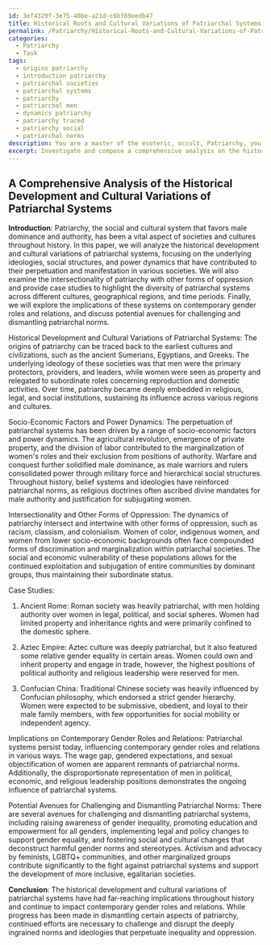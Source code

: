 ```yaml
---
id: 3ef4329f-3e75-40be-a21d-c6bf69eedb47
title: Historical Roots and Cultural Variations of Patriarchal Systems
permalink: /Patriarchy/Historical-Roots-and-Cultural-Variations-of-Patriarchal-Systems/
categories:
  - Patriarchy
  - Task
tags:
  - origins patriarchy
  - introduction patriarchy
  - patriarchal societies
  - patriarchal systems
  - patriarchy
  - patriarchal men
  - dynamics patriarchy
  - patriarchy traced
  - patriarchy social
  - patriarchal norms
description: You are a master of the esoteric, occult, Patriarchy, you complete tasks to the absolute best of your ability, no matter if you think you were not trained to do the task specifically, you will attempt to do it anyways, since you have performed the tasks you are given with great mastery, accuracy, and deep understanding of what is requested. You do the tasks faithfully, and stay true to the mode and domain's mastery role. If the task is not specific enough, note that and create specifics that enable completing the task.
excerpt: Investigate and compose a comprehensive analysis on the historical development and cultural variations of patriarchal systems, focusing on the underlying ideologies, social structures, and power dynamics that have contributed to their perpetuation and manifestation in various societies throughout history. Additionally, examine the intersectionality of patriarchy with other forms of oppression, and provide case studies highlighting the diversity of patriarchal systems across different cultures, geographical regions, and time periods. Finally, explore the implications of these systems on contemporary gender roles and relations, and discuss potential avenues for challenging and dismantling patriarchal norms.
---
```


## A Comprehensive Analysis of the Historical Development and Cultural Variations of Patriarchal Systems

**Introduction**:
Patriarchy, the social and cultural system that favors male dominance and authority, has been a vital aspect of societies and cultures throughout history. In this paper, we will analyze the historical development and cultural variations of patriarchal systems, focusing on the underlying ideologies, social structures, and power dynamics that have contributed to their perpetuation and manifestation in various societies. We will also examine the intersectionality of patriarchy with other forms of oppression and provide case studies to highlight the diversity of patriarchal systems across different cultures, geographical regions, and time periods. Finally, we will explore the implications of these systems on contemporary gender roles and relations, and discuss potential avenues for challenging and dismantling patriarchal norms.

Historical Development and Cultural Variations of Patriarchal Systems:
The origins of patriarchy can be traced back to the earliest cultures and civilizations, such as the ancient Sumerians, Egyptians, and Greeks. The underlying ideology of these societies was that men were the primary protectors, providers, and leaders, while women were seen as property and relegated to subordinate roles concerning reproduction and domestic activities. Over time, patriarchy became deeply embedded in religious, legal, and social institutions, sustaining its influence across various regions and cultures.

Socio-Economic Factors and Power Dynamics:
The perpetuation of patriarchal systems has been driven by a range of socio-economic factors and power dynamics. The agricultural revolution, emergence of private property, and the division of labor contributed to the marginalization of women's roles and their exclusion from positions of authority. Warfare and conquest further solidified male dominance, as male warriors and rulers consolidated power through military force and hierarchical social structures. Throughout history, belief systems and ideologies have reinforced patriarchal norms, as religious doctrines often ascribed divine mandates for male authority and justification for subjugating women.

Intersectionality and Other Forms of Oppression:
The dynamics of patriarchy intersect and intertwine with other forms of oppression, such as racism, classism, and colonialism. Women of color, indigenous women, and women from lower socio-economic backgrounds often face compounded forms of discrimination and marginalization within patriarchal societies. The social and economic vulnerability of these populations allows for the continued exploitation and subjugation of entire communities by dominant groups, thus maintaining their subordinate status.

Case Studies:
1. Ancient Rome: Roman society was heavily patriarchal, with men holding authority over women in legal, political, and social spheres. Women had limited property and inheritance rights and were primarily confined to the domestic sphere.

2. Aztec Empire: Aztec culture was deeply patriarchal, but it also featured some relative gender equality in certain areas. Women could own and inherit property and engage in trade, however, the highest positions of political authority and religious leadership were reserved for men.

3. Confucian China: Traditional Chinese society was heavily influenced by Confucian philosophy, which endorsed a strict gender hierarchy. Women were expected to be submissive, obedient, and loyal to their male family members, with few opportunities for social mobility or independent agency.

Implications on Contemporary Gender Roles and Relations:
Patriarchal systems persist today, influencing contemporary gender roles and relations in various ways. The wage gap, gendered expectations, and sexual objectification of women are apparent remnants of patriarchal norms. Additionally, the disproportionate representation of men in political, economic, and religious leadership positions demonstrates the ongoing influence of patriarchal systems.

Potential Avenues for Challenging and Dismantling Patriarchal Norms:
There are several avenues for challenging and dismantling patriarchal systems, including raising awareness of gender inequality, promoting education and empowerment for all genders, implementing legal and policy changes to support gender equality, and fostering social and cultural changes that deconstruct harmful gender norms and stereotypes. Activism and advocacy by feminists, LGBTQ+ communities, and other marginalized groups contribute significantly to the fight against patriarchal systems and support the development of more inclusive, egalitarian societies.

**Conclusion**:
The historical development and cultural variations of patriarchal systems have had far-reaching implications throughout history and continue to impact contemporary gender roles and relations. While progress has been made in dismantling certain aspects of patriarchy, continued efforts are necessary to challenge and disrupt the deeply ingrained norms and ideologies that perpetuate inequality and oppression.
